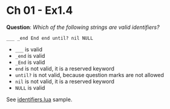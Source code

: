 Ch 01 - Ex1.4
=============

**Question**: *Which of the following strings are valid identifiers?*
    
    ___ _end End end until? nil NULL

* `___` is valid
* `_end` is valid
* `_End` is valid
* `end` is not valid, it is a reserved keyword
* `until?` is not valid, because question marks are not allowed
* `nil` is not valid, it is a reserved keyword
* `NULL` is valid

See [identifiers.lua](identifiers.lua) sample.